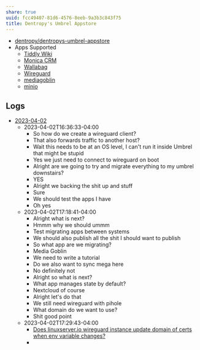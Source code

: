 ```yaml
---
share: true
uuid: fcc49407-81d6-4576-8eeb-9a3b3c843f75
title: Dentropy's Umbrel Appstore
---
```

* [dentropy/dentropys-umbrel-appstore](https://github.com/dentropy/dentropys-umbrel-appstore)
* Apps Supported
	* [Tiddly Wiki](/2195a706-03d5-4d97-af0f-f9d7f220f30a)
	* [Monica CRM](/b0fcf97c-1900-4a2f-9eb1-bae8ab6a2446)
	* [Wallabag](/a77a4e60-ee82-4f5d-933d-fa2819d2dc2f)
	* [Wireguard](/b04649d5-c9c1-4d05-bf04-15db21b3d393)
	* [mediagoblin](/d0573927-80c5-4128-bd20-5b13c7948572)
	* [minio](/56cdc9d1-1ef0-4dd8-93d2-70c14b0716a5)

## Logs

* [2023-04-02](/undefined)
	* 2023-04-02T16:36:33-04:00
		* So how do we create a wireguard client?
		* That also forwards traffic to another host?
		* Wait this needs to be at an OS level, I can't run it inside Umbrel that might be stupid
		* Yes we just need to connect to wireguard on boot
		* Alright are we going to try and migrate everything to my umbrel downstairs?
		* YES
		* Alright we backing the shit up and stuff 
		* Sure
		* We should test the apps I have
		* Oh yes
	* 2023-04-02T17:18:41-04:00
		* Alright what is next?
		* Hmmm why we should ummm
		* Test migrating apps between systems
		* We should also publish all the shit I should want to publish
		* So what app are we migrating?
		* Media Goblin
		* We need to write a tutorial
		* Do we also want to sync mega here
		* No definitely not
		* Alright so what is next?
		* What app manages state by default?
		* Nextcloud of course
		* Alright let's do that
		* We still need wireguard with pihole
		* What domain do we want to use?
		* Shit good point
	* 2023-04-02T17:29:43-04:00
		* [Does linuxserver.io wireguard instance update domain of certs when env variable changes?](/undefined)
		*